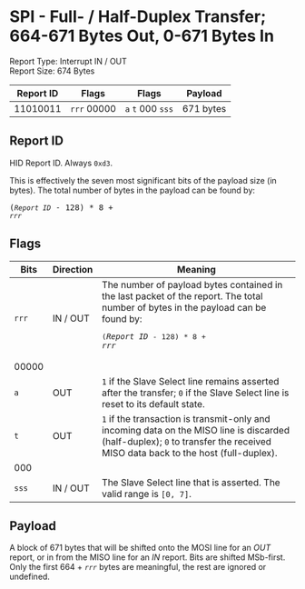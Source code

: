 
# SPI - Full- / Half-Duplex Transfer; 664-671 Bytes Out, 0-671 Bytes In
Report Type: Interrupt IN / OUT<br />
Report Size: 674 Bytes

| Report ID | Flags | Flags | Payload |
|-----------|-------|-------|---------|
| 11010011 | `rrr`&nbsp;00000 | `a`&nbsp;`t`&nbsp;000&nbsp;`sss` | 671 bytes |

## Report ID
HID Report ID.  Always `0xd3`.

This is effectively the seven most significant bits of the payload size (in bytes).  The total number of bytes in the payload can be found by: <pre>(*`Report ID`* - 128) * 8 + *`rrr`*</pre>

## Flags
| Bits  | Direction | Meaning |
|-------|-----------|---------|
| `rrr` | IN / OUT  | The number of payload bytes contained in the last packet of the report.  The total number of bytes in the payload can be found by: <pre>(*`Report ID`* - 128) * 8 + *`rrr`*</pre> |
| 00000 |          |                                                                       |
| `a`   | OUT      | `1` if the Slave Select line remains asserted after the transfer; `0` if the Slave Select line is reset to its default state. |
| `t`   | OUT      | `1` if the transaction is transmit-only and incoming data on the MISO line is discarded (half-duplex); `0` to transfer the received MISO data back to the host (full-duplex). |
| 000   |          |                                                                       |
| `sss` | IN / OUT | The Slave Select line that is asserted.  The valid range is `[0, 7]`. |

## Payload
A block of 671 bytes that will be shifted onto the MOSI line for an *OUT* report, or in from the MISO line for an *IN* report.  Bits are shifted MSb-first.  Only the first 664 + *`rrr`* bytes are meaningful, the rest are ignored or undefined.
